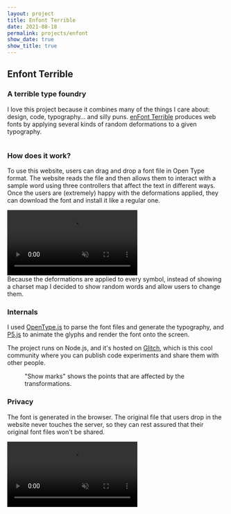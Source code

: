 ```yaml
---
layout: project
title: Enfont Terrible
date: 2021-08-18
permalink: projects/enfont
show_date: true
show_title: true
---
```


## Enfont Terrible 
### A terrible type foundry

<div class="Project__intro">
I love this project because it combines many of the things I care about:
design, code, typography… and silly puns. <a href="https://enfont.javierarce.com" target="_blank" rel="nofollow">enFont Terrible</a> produces web fonts by applying several kinds of random deformations to a given typography. 
</div>

<figure class="Figure"> 
<img class="Figure__image is-bn lazy" data-src="https://javier.work/images/enfont/home.jpg">
</figure>


### How does it work?

To use this website, users can drag and drop a font file in Open Type format. The website reads the file and then allows them to interact with a sample word using three controllers that affect the text in different ways. Once the users are (extremely) happy with the deformations applied, they can download the font and install it like a regular one.

<div class="Figure">
<video class="Figure__videoFile has-border" autoplay muted preload loop>
<source src="https://javier.work/videos/enfont.mp4" type="video/mp4">
</video>
<div class="Figure__caption">
Because the deformations are applied to every symbol, instead of showing
a charset map I decided to show random words and allow users to change them.
</div>
</div>

### Internals

I used <a href="https://opentype.js.org" target="_blank" rel="nofollow">OpenType.js</a> to parse the font files and generate the typography, and <a href="https://p5js.org" target="_blank" rel="nofollow">P5.js</a> to animate the glyphs and render the font onto the screen.

The project runs on Node.js, and it's hosted on <a href="http://glitch.com/" target="_blank" rel="nofollow">Glitch</a>, which is this cool community where you can publish code experiments and share them with other people.

<figure class="Figure"> 
<img class="Figure__image is-bn lazy" data-src="https://javier.work/images/enfont/terrible.jpg">
<div class="Figure__caption">
"Show marks" shows the points that are affected by the transformations.
</div>
</figure>

### Privacy

The font is generated in the browser. The original file that users drop in the website never touches the server, so they can rest assured that their original font files won't be shared.


<div class="Figure">
<video class="Figure__videoFile has-border" autoplay muted preload loop>
<source src="https://javier.work/videos/thanks.mp4" type="video/mp4">
</video>
</div>

